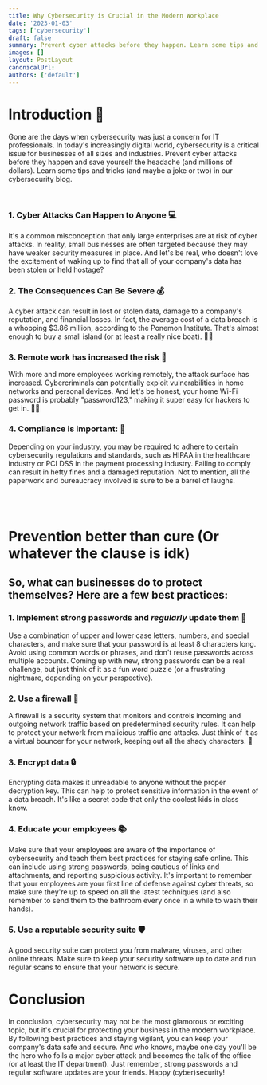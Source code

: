 ```yaml
---
title: Why Cybersecurity is Crucial in the Modern Workplace
date: '2023-01-03'
tags: ['cybersecurity']
draft: false
summary: Prevent cyber attacks before they happen. Learn some tips and tricks (and maybe a joke or two) in our cybersecurity blog.
images: []
layout: PostLayout
canonicalUrl:
authors: ['default']
---
```


# Introduction 🥇

Gone are the days when cybersecurity was just a concern for IT professionals. In today's increasingly digital world, cybersecurity is a critical issue for businesses of all sizes and industries. Prevent cyber attacks before they happen and save yourself the headache (and millions of dollars). Learn some tips and tricks (and maybe a joke or two) in our cybersecurity blog.

<br />

### 1. Cyber Attacks Can Happen to Anyone 💻

It's a common misconception that only large enterprises are at risk of cyber attacks. In reality, small businesses are often targeted because they may have weaker security measures in place. And let's be real, who doesn't love the excitement of waking up to find that all of your company's data has been stolen or held hostage?

### 2. The Consequences Can Be Severe 💰

A cyber attack can result in lost or stolen data, damage to a company's reputation, and financial losses. In fact, the average cost of a data breach is a whopping $3.86 million, according to the Ponemon Institute. That's almost enough to buy a small island (or at least a really nice boat). 🚣‍♂️

### 3.  Remote work has increased the risk 🏡

With more and more employees working remotely, the attack surface has increased. Cybercriminals can potentially exploit vulnerabilities in home networks and personal devices. And let's be honest, your home Wi-Fi password is probably "password123," making it super easy for hackers to get in. 🐱‍💻

### 4.  Compliance is important: 📜

Depending on your industry, you may be required to adhere to certain cybersecurity regulations and standards, such as HIPAA in the healthcare industry or PCI DSS in the payment processing industry. Failing to comply can result in hefty fines and a damaged reputation. Not to mention, all the paperwork and bureaucracy involved is sure to be a barrel of laughs.


<br />
<br />

# Prevention better than cure (Or whatever the clause is idk)

## So, what can businesses do to protect themselves? Here are a few best practices:

### 1.  Implement strong passwords and *regularly* update them 🔑

Use a combination of upper and lower case letters, numbers, and special characters, and make sure that your password is at least 8 characters long. Avoid using common words or phrases, and don't reuse passwords across multiple accounts. Coming up with new, strong passwords can be a real challenge, but just think of it as a fun word puzzle (or a frustrating nightmare, depending on your perspective).

### 2.  Use a firewall 🚧

A firewall is a security system that monitors and controls incoming and outgoing network traffic based on predetermined security rules. It can help to protect your network from malicious traffic and attacks. Just think of it as a virtual bouncer for your network, keeping out all the shady characters. 💪

### 3.  Encrypt data 🔒

Encrypting data makes it unreadable to anyone without the proper decryption key. This can help to protect sensitive information in the event of a data breach. It's like a secret code that only the coolest kids in class know.

### 4.  Educate your employees 📚

Make sure that your employees are aware of the importance of cybersecurity and teach them best practices for staying safe online. This can include using strong passwords, being cautious of links and attachments, and reporting suspicious activity. It's important to remember that your employees are your first line of defense against cyber threats, so make sure they're up to speed on all the latest techniques (and also remember to send them to the bathroom every once in a while to wash their hands).

### 5.  Use a reputable security suite 🛡

A good security suite can protect you from malware, viruses, and other online threats. Make sure to keep your security software up to date and run regular scans to ensure that your network is secure.

# Conclusion

In conclusion, cybersecurity may not be the most glamorous or exciting topic, but it's crucial for protecting your business in the modern workplace. By following best practices and staying vigilant, you can keep your company's data safe and secure. And who knows, maybe one day you'll be the hero who foils a major cyber attack and becomes the talk of the office (or at least the IT department). Just remember, strong passwords and regular software updates are your friends. Happy (cyber)security!